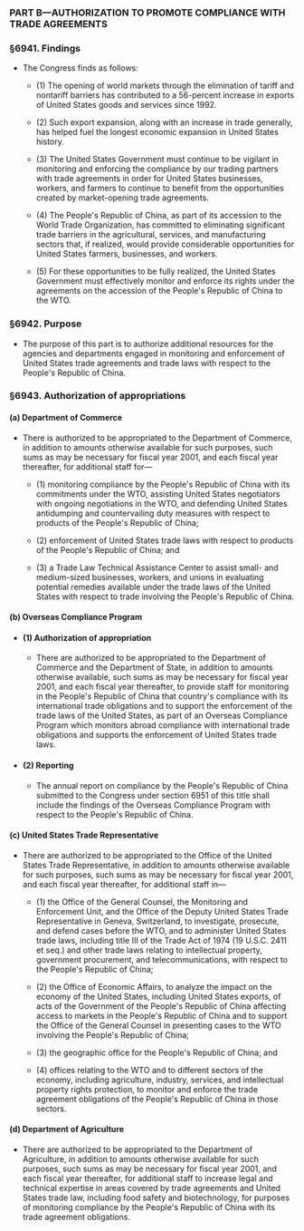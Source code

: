 ### PART B—AUTHORIZATION TO PROMOTE COMPLIANCE WITH TRADE AGREEMENTS

### §6941. Findings
* The Congress finds as follows:

  * (1) The opening of world markets through the elimination of tariff and nontariff barriers has contributed to a 56-percent increase in exports of United States goods and services since 1992.

  * (2) Such export expansion, along with an increase in trade generally, has helped fuel the longest economic expansion in United States history.

  * (3) The United States Government must continue to be vigilant in monitoring and enforcing the compliance by our trading partners with trade agreements in order for United States businesses, workers, and farmers to continue to benefit from the opportunities created by market-opening trade agreements.

  * (4) The People's Republic of China, as part of its accession to the World Trade Organization, has committed to eliminating significant trade barriers in the agricultural, services, and manufacturing sectors that, if realized, would provide considerable opportunities for United States farmers, businesses, and workers.

  * (5) For these opportunities to be fully realized, the United States Government must effectively monitor and enforce its rights under the agreements on the accession of the People's Republic of China to the WTO.

### §6942. Purpose
* The purpose of this part is to authorize additional resources for the agencies and departments engaged in monitoring and enforcement of United States trade agreements and trade laws with respect to the People's Republic of China.

### §6943. Authorization of appropriations
#### (a) Department of Commerce
* There is authorized to be appropriated to the Department of Commerce, in addition to amounts otherwise available for such purposes, such sums as may be necessary for fiscal year 2001, and each fiscal year thereafter, for additional staff for—

  * (1) monitoring compliance by the People's Republic of China with its commitments under the WTO, assisting United States negotiators with ongoing negotiations in the WTO, and defending United States antidumping and countervailing duty measures with respect to products of the People's Republic of China;

  * (2) enforcement of United States trade laws with respect to products of the People's Republic of China; and

  * (3) a Trade Law Technical Assistance Center to assist small- and medium-sized businesses, workers, and unions in evaluating potential remedies available under the trade laws of the United States with respect to trade involving the People's Republic of China.

#### (b) Overseas Compliance Program
* #### (1) Authorization of appropriation
  * There are authorized to be appropriated to the Department of Commerce and the Department of State, in addition to amounts otherwise available, such sums as may be necessary for fiscal year 2001, and each fiscal year thereafter, to provide staff for monitoring in the People's Republic of China that country's compliance with its international trade obligations and to support the enforcement of the trade laws of the United States, as part of an Overseas Compliance Program which monitors abroad compliance with international trade obligations and supports the enforcement of United States trade laws.

* #### (2) Reporting
  * The annual report on compliance by the People's Republic of China submitted to the Congress under section 6951 of this title shall include the findings of the Overseas Compliance Program with respect to the People's Republic of China.

#### (c) United States Trade Representative
* There are authorized to be appropriated to the Office of the United States Trade Representative, in addition to amounts otherwise available for such purposes, such sums as may be necessary for fiscal year 2001, and each fiscal year thereafter, for additional staff in—

  * (1) the Office of the General Counsel, the Monitoring and Enforcement Unit, and the Office of the Deputy United States Trade Representative in Geneva, Switzerland, to investigate, prosecute, and defend cases before the WTO, and to administer United States trade laws, including title III of the Trade Act of 1974 (19 U.S.C. 2411 et seq.) and other trade laws relating to intellectual property, government procurement, and telecommunications, with respect to the People's Republic of China;

  * (2) the Office of Economic Affairs, to analyze the impact on the economy of the United States, including United States exports, of acts of the Government of the People's Republic of China affecting access to markets in the People's Republic of China and to support the Office of the General Counsel in presenting cases to the WTO involving the People's Republic of China;

  * (3) the geographic office for the People's Republic of China; and

  * (4) offices relating to the WTO and to different sectors of the economy, including agriculture, industry, services, and intellectual property rights protection, to monitor and enforce the trade agreement obligations of the People's Republic of China in those sectors.

#### (d) Department of Agriculture
* There are authorized to be appropriated to the Department of Agriculture, in addition to amounts otherwise available for such purposes, such sums as may be necessary for fiscal year 2001, and each fiscal year thereafter, for additional staff to increase legal and technical expertise in areas covered by trade agreements and United States trade law, including food safety and biotechnology, for purposes of monitoring compliance by the People's Republic of China with its trade agreement obligations.